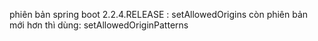 phiên bản spring boot <version>2.2.4.RELEASE</version> : setAllowedOrigins
còn phiên bản mới hơn thì dùng: setAllowedOriginPatterns
